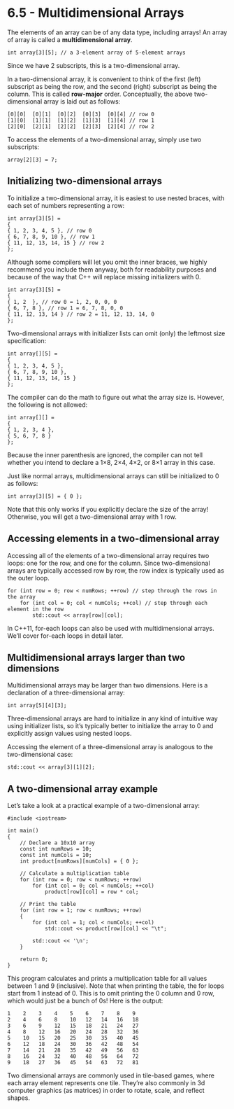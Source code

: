 
# 6.5 - Multidimensional Arrays

The elements of an array can be of any data type, including arrays! An array of array is called a **multidimensional array**.

```
int array[3][5]; // a 3-element array of 5-element arrays
```

Since we have 2 subscripts, this is a two-dimensional array.

In a two-dimensional array, it is convenient to think of the first (left) subscript as being the row, and the second (right) subscript as being the column. This is called **row-major** order. Conceptually, the above two-dimensional array is laid out as follows:

```
[0][0]  [0][1]  [0][2]  [0][3]  [0][4] // row 0
[1][0]  [1][1]  [1][2]  [1][3]  [1][4] // row 1
[2][0]  [2][1]  [2][2]  [2][3]  [2][4] // row 2
```

To access the elements of a two-dimensional array, simply use two subscripts:

```
array[2][3] = 7;
```

## Initializing two-dimensional arrays

To initialize a two-dimensional array, it is easiest to use nested braces, with each set of numbers representing a row:

```
int array[3][5] =
{
{ 1, 2, 3, 4, 5 }, // row 0
{ 6, 7, 8, 9, 10 }, // row 1
{ 11, 12, 13, 14, 15 } // row 2
};
```

Although some compilers will let you omit the inner braces, we highly recommend you include them anyway, both for readability purposes and because of the way that C++ will replace missing initializers with 0.

```
int array[3][5] =
{
{ 1, 2  }, // row 0 = 1, 2, 0, 0, 0
{ 6, 7, 8 }, // row 1 = 6, 7, 8, 0, 0
{ 11, 12, 13, 14 } // row 2 = 11, 12, 13, 14, 0
};
```

Two-dimensional arrays with initializer lists can omit (only) the leftmost size specification:

```
int array[][5] =
{
{ 1, 2, 3, 4, 5 },
{ 6, 7, 8, 9, 10 },
{ 11, 12, 13, 14, 15 }
};
```

The compiler can do the math to figure out what the array size is. However, the following is not allowed:

```
int array[][] =
{
{ 1, 2, 3, 4 },
{ 5, 6, 7, 8 }
};
```

Because the inner parenthesis are ignored, the compiler can not tell whether you intend to declare a 1×8, 2×4, 4×2, or 8×1 array in this case.

Just like normal arrays, multidimensional arrays can still be initialized to 0 as follows:

```
int array[3][5] = { 0 };
```

Note that this only works if you explicitly declare the size of the array! Otherwise, you will get a two-dimensional array with 1 row.


## Accessing elements in a two-dimensional array

Accessing all of the elements of a two-dimensional array requires two loops: one for the row, and one for the column. Since two-dimensional arrays are typically accessed row by row, the row index is typically used as the outer loop.

```
for (int row = 0; row < numRows; ++row) // step through the rows in the array
    for (int col = 0; col < numCols; ++col) // step through each element in the row
        std::cout << array[row][col];
```

In C++11, for-each loops can also be used with multidimensional arrays. We’ll cover for-each loops in detail later.

## Multidimensional arrays larger than two dimensions

Multidimensional arrays may be larger than two dimensions. Here is a declaration of a three-dimensional array:

```
int array[5][4][3];
```

Three-dimensional arrays are hard to initialize in any kind of intuitive way using initializer lists, so it’s typically better to initialize the array to 0 and explicitly assign values using nested loops.

Accessing the element of a three-dimensional array is analogous to the two-dimensional case:

```
std::cout << array[3][1][2];
```

## A two-dimensional array example

Let’s take a look at a practical example of a two-dimensional array:

```
#include <iostream>

int main()
{
    // Declare a 10x10 array
    const int numRows = 10;
    const int numCols = 10;
    int product[numRows][numCols] = { 0 };

    // Calculate a multiplication table
    for (int row = 0; row < numRows; ++row)
        for (int col = 0; col < numCols; ++col)
            product[row][col] = row * col;

    // Print the table
    for (int row = 1; row < numRows; ++row)
    {
        for (int col = 1; col < numCols; ++col)
            std::cout << product[row][col] << "\t";

        std::cout << '\n';
    }

    return 0;
}
```

This program calculates and prints a multiplication table for all values between 1 and 9 (inclusive). Note that when printing the table, the for loops start from 1 instead of 0. This is to omit printing the 0 column and 0 row, which would just be a bunch of 0s! Here is the output:

```
1    2    3    4    5    6    7    8    9
2    4    6    8    10   12   14   16   18
3    6    9    12   15   18   21   24   27
4    8    12   16   20   24   28   32   36
5    10   15   20   25   30   35   40   45
6    12   18   24   30   36   42   48   54
7    14   21   28   35   42   49   56   63
8    16   24   32   40   48   56   64   72
9    18   27   36   45   54   63   72   81
```

Two dimensional arrays are commonly used in tile-based games, where each array element represents one tile. They’re also commonly in 3d computer graphics (as matrices) in order to rotate, scale, and reflect shapes.
